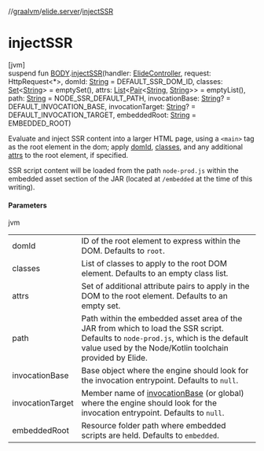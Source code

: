 //[graalvm](../../index.md)/[elide.server](index.md)/[injectSSR](inject-s-s-r.md)

# injectSSR

[jvm]\
suspend fun [BODY](../../../../packages/server/kotlinx.html/-b-o-d-y/index.md).[injectSSR](inject-s-s-r.md)(handler: [ElideController](../../../../packages/server/server/elide.server.controller/-elide-controller/index.md), request: HttpRequest&lt;*&gt;, domId: [String](https://kotlinlang.org/api/latest/jvm/stdlib/kotlin/-string/index.html) = DEFAULT_SSR_DOM_ID, classes: [Set](https://kotlinlang.org/api/latest/jvm/stdlib/kotlin.collections/-set/index.html)&lt;[String](https://kotlinlang.org/api/latest/jvm/stdlib/kotlin/-string/index.html)&gt; = emptySet(), attrs: [List](https://kotlinlang.org/api/latest/jvm/stdlib/kotlin.collections/-list/index.html)&lt;[Pair](https://kotlinlang.org/api/latest/jvm/stdlib/kotlin/-pair/index.html)&lt;[String](https://kotlinlang.org/api/latest/jvm/stdlib/kotlin/-string/index.html), [String](https://kotlinlang.org/api/latest/jvm/stdlib/kotlin/-string/index.html)&gt;&gt; = emptyList(), path: [String](https://kotlinlang.org/api/latest/jvm/stdlib/kotlin/-string/index.html) = NODE_SSR_DEFAULT_PATH, invocationBase: [String](https://kotlinlang.org/api/latest/jvm/stdlib/kotlin/-string/index.html)? = DEFAULT_INVOCATION_BASE, invocationTarget: [String](https://kotlinlang.org/api/latest/jvm/stdlib/kotlin/-string/index.html)? = DEFAULT_INVOCATION_TARGET, embeddedRoot: [String](https://kotlinlang.org/api/latest/jvm/stdlib/kotlin/-string/index.html) = EMBEDDED_ROOT)

Evaluate and inject SSR content into a larger HTML page, using a `<main>` tag as the root element in the dom; apply [domId](inject-s-s-r.md), [classes](inject-s-s-r.md), and any additional [attrs](inject-s-s-r.md) to the root element, if specified.

SSR script content will be loaded from the path `node-prod.js` within the embedded asset section of the JAR (located at `/embedded` at the time of this writing).

#### Parameters

jvm

| | |
|---|---|
| domId | ID of the root element to express within the DOM. Defaults to `root`. |
| classes | List of classes to apply to the root DOM element. Defaults to an empty class list. |
| attrs | Set of additional attribute pairs to apply in the DOM to the root element. Defaults to an empty set. |
| path | Path within the embedded asset area of the JAR from which to load the SSR script. Defaults to     `node-prod.js`, which is the default value used by the Node/Kotlin toolchain provided by Elide. |
| invocationBase | Base object where the engine should look for the invocation entrypoint. Defaults to `null`. |
| invocationTarget | Member name of [invocationBase](inject-s-s-r.md) (or global) where the engine should look for the invocation     entrypoint. Defaults to `null`. |
| embeddedRoot | Resource folder path where embedded scripts are held. Defaults to `embedded`. |
